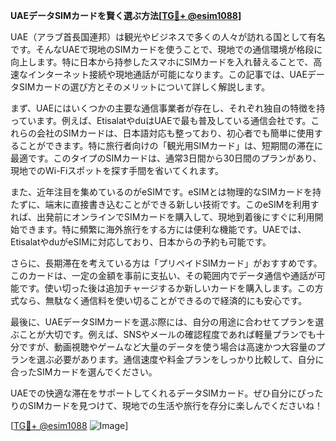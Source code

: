 **UAEデータSIMカードを賢く選ぶ方法[[TG💪+ @esim1088](https://t.me/s/esim1088)]**

UAE（アラブ首長国連邦）は観光やビジネスで多くの人々が訪れる国として有名です。そんなUAEで現地のSIMカードを使うことで、現地での通信環境が格段に向上します。特に日本から持参したスマホにSIMカードを入れ替えることで、高速なインターネット接続や現地通話が可能になります。この記事では、UAEデータSIMカードの選び方とそのメリットについて詳しく解説します。

まず、UAEにはいくつかの主要な通信事業者が存在し、それぞれ独自の特徴を持っています。例えば、EtisalatやduはUAEで最も普及している通信会社です。これらの会社のSIMカードは、日本語対応も整っており、初心者でも簡単に使用することができます。特に旅行者向けの「観光用SIMカード」は、短期間の滞在に最適です。このタイプのSIMカードは、通常3日間から30日間のプランがあり、現地でのWi-Fiスポットを探す手間を省いてくれます。

また、近年注目を集めているのがeSIMです。eSIMとは物理的なSIMカードを持たずに、端末に直接書き込むことができる新しい技術です。このeSIMを利用すれば、出発前にオンラインでSIMカードを購入して、現地到着後にすぐに利用開始できます。特に頻繁に海外旅行をする方には便利な機能です。UAEでは、EtisalatやduがeSIMに対応しており、日本からの予約も可能です。

さらに、長期滞在を考えている方は「プリペイドSIMカード」がおすすめです。このカードは、一定の金額を事前に支払い、その範囲内でデータ通信や通話が可能です。使い切った後は追加チャージするか新しいカードを購入します。この方式なら、無駄なく通信料を使い切ることができるので経済的にも安心です。

最後に、UAEデータSIMカードを選ぶ際には、自分の用途に合わせてプランを選ぶことが大切です。例えば、SNSやメールの確認程度であれば軽量プランでも十分ですが、動画視聴やゲームなど大量のデータを使う場合は高速かつ大容量のプランを選ぶ必要があります。通信速度や料金プランをしっかり比較して、自分に合ったSIMカードを選んでください。

UAEでの快適な滞在をサポートしてくれるデータSIMカード。ぜひ自分にぴったりのSIMカードを見つけて、現地での生活や旅行を存分に楽しんでくださいね！

[[TG💪+ @esim1088](https://t.me/s/esim1088) ![Image](https://i.postimg.cc/Y0z9fWf4/image.png)]